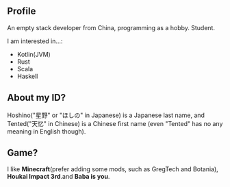 <!--
**HoshinoTented/HoshinoTented** is a ✨ _special_ ✨ repository because its `README.md` (this file) appears on your GitHub profile.

Here are some ideas to get you started:

- 🔭 I’m currently working on ...
- 🌱 I’m currently learning ...
- 👯 I’m looking to collaborate on ...
- 🤔 I’m looking for help with ...
- 💬 Ask me about ...
- 📫 How to reach me: ...
- 😄 Pronouns: ...
- ⚡ Fun fact: ...
-->

## Profile

An empty stack developer from China, programming as a hobby. Student.

I am interested in...:
* Kotlin(JVM)
* Rust
* Scala
* Haskell

## About my ID? 

Hoshino("星野" or "ほしの" in Japanese) is a Japanese last name, and Tented("天忆" in Chinese) is a Chinese first name (even "Tented" has no any meaning in English though).

## Game?

I like **Minecraft**(prefer adding some mods, such as GregTech and Botania), **Houkai Impact 3rd**.and **Baba is you**.
